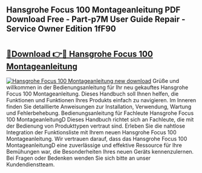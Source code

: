 ## Hansgrohe Focus 100 Montageanleitung PDF Download Free - Part-p7M User Guide Repair - Service Owner Edition 1fF90

# <h2><a href="http://df83ue.blite.top/?on=Hansgrohe+Focus+100+Montageanleitung">🔗Download 👉🔴 Hansgrohe Focus 100 Montageanleitung</a></h2>

[![Hansgrohe Focus 100 Montageanleitung new download](https://i.imgur.com/lujVjoI.png)](http://df83ue.blite.top/?on=Hansgrohe+Focus+100+Montageanleitung)
Grüße und willkommen in der Bedienungsanleitung für Ihr neu gekauftes Hansgrohe Focus 100 Montageanleitung. Dieses Handbuch soll Ihnen helfen, die Funktionen und Funktionen Ihres Produkts einfach zu navigieren. Im Inneren finden Sie detaillierte Anweisungen zur Installation, Verwendung, Wartung und Fehlerbehebung. Bedienungsanleitung für Fachleute Hansgrohe Focus 100 MontageanleitungD Dieses Handbuch richtet sich an Fachleute, die mit der Bedienung von Produkttypen vertraut sind. Erleben Sie die nahtlose Integration der Funktionsliste mit Ihrem neuen Hansgrohe Focus 100 Montageanleitung. Wir vertrauen darauf, dass das Hansgrohe Focus 100 MontageanleitungD eine zuverlässige und effektive Ressource für Ihre Bemühungen war, die Besonderheiten Ihres neuen Geräts kennenzulernen. Bei Fragen oder Bedenken wenden Sie sich bitte an unser Kundendienstteam.
